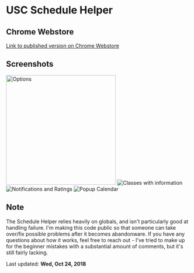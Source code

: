 # USC Schedule Helper

## Chrome Webstore

[Link to published version on Chrome Webstore](https://chrome.google.com/webstore/detail/usc-schedule-helper/gchplemiinhmilinflepfpmjhmbfnlhk)


## Screenshots

<img src="https://i.imgur.com/snfF6yo.png" alt="Options" width="300px">

<img src="https://i.imgur.com/sSih4to.png" alt="Classes with information">

<img src="https://i.imgur.com/e9w1EKV.png" alt="Notifications and Ratings"> 

<img src="https://i.imgur.com/mEbxr0F.png" alt="Popup Calendar">

## Note

The Schedule Helper relies heavily on globals, and isn't particularly good at handling failure. I'm making this code public so that someone can take over/fix possible problems after it becomes abandonware. If you have any questions about how it works, feel free to reach out - I've tried to make up for the beginner mistakes with a substantial amount of comments, but it's still fairly lacking. 

Last updated: **Wed, Oct 24, 2018**